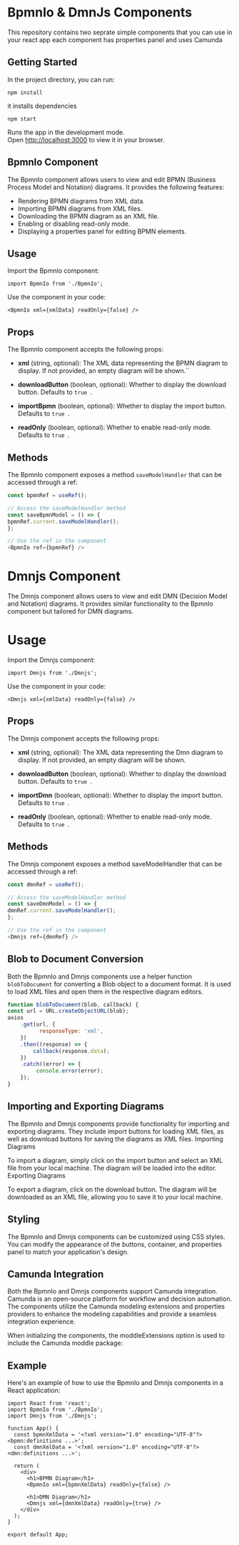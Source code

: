 # BpmnIo & DmnJs Components

This repository contains two seprate simple components that you can use in your react app
each component has properties panel and uses Camunda

## Getting Started

In the project directory, you can run:

`npm install`

it installs dependencies

`npm start`

Runs the app in the development mode.\
Open [http://localhost:3000](http://localhost:3000) to view it in your browser.



## BpmnIo Component

The BpmnIo component allows users to view and edit BPMN (Business Process Model and Notation) diagrams. It provides the following features:

- Rendering BPMN diagrams from XML data.
- Importing BPMN diagrams from XML files.
- Downloading the BPMN diagram as an XML file.
- Enabling or disabling read-only mode.
- Displaying a properties panel for editing BPMN elements.

## Usage

Import the BpmnIo component:

`import BpmnIo from './BpmnIo';`

Use the component in your code:

`<BpmnIo xml={xmlData} readOnly={false} />`

## Props

The BpmnIo component accepts the following props:

- **xml** (string, optional): The XML data representing the BPMN diagram to display. If not provided, an empty diagram will be shown.``

- **downloadButton**  (boolean, optional): Whether to display the download button. Defaults to `true `.

- **importBpmn**  (boolean, optional): Whether to display the import button. Defaults to  `true `.

- **readOnly**  (boolean, optional): Whether to enable read-only mode. Defaults to  `true `.



## Methods

The BpmnIo component exposes a method `saveModelHandler` that can be accessed through a ref:

```js
const bpmnRef = useRef();

// Access the saveModelHandler method
const saveBpmnModel = () => {
bpmnRef.current.saveModelHandler();
};

// Use the ref in the component
<BpmnIo ref={bpmnRef} />
```


# Dmnjs Component

The Dmnjs component allows users to view and edit DMN (Decision Model and Notation) diagrams. It provides similar functionality to the BpmnIo component but tailored for DMN diagrams.



# Usage

Import the Dmnjs component:

`import Dmnjs from './Dmnjs';`

Use the component in your code:

`<Dmnjs xml={xmlData} readOnly={false} />`



## Props

The Dmnjs component accepts the following props:

-  **xml** (string, optional): The XML data representing the Dmn diagram to display. If not provided, an empty diagram will be shown.

-  **downloadButton**  (boolean, optional): Whether to display the download button. Defaults to `true `.

-  **importDmn**  (boolean, optional): Whether to display the import button. Defaults to  `true `.

-  **readOnly**  (boolean, optional): Whether to enable read-only mode. Defaults to  `true `.



## Methods

The Dmnjs component exposes a method saveModelHandler that can be accessed through a ref:

```js
const dmnRef = useRef();

// Access the saveModelHandler method
const saveDmnModel = () => {
dmnRef.current.saveModelHandler();
};

// Use the ref in the component
<Dmnjs ref={dmnRef} />
```



## Blob to Document Conversion

Both the BpmnIo and Dmnjs components use a helper function `blobToDocument` for converting a Blob object to a document format. It is used to load XML files and open them in the respective diagram editors.

```js
function blobToDocument(blob, callback) {
const url = URL.createObjectURL(blob);
axios
    .get(url, {
          responseType: 'xml',
    })
    .then((response) => {
        callback(response.data);
    })
    .catch((error) => {
         console.error(error);
    });
}
 ```



## Importing and Exporting Diagrams

The BpmnIo and Dmnjs components provide functionality for importing and exporting diagrams. They include import buttons for loading XML files, as well as download buttons for saving the diagrams as XML files.
Importing Diagrams

To import a diagram, simply click on the import button and select an XML file from your local machine. The diagram will be loaded into the editor.
Exporting Diagrams

To export a diagram, click on the download button. The diagram will be downloaded as an XML file, allowing you to save it to your local machine.



## Styling

The BpmnIo and Dmnjs components can be customized using CSS styles. You can modify the appearance of the buttons, container, and properties panel to match your application's design.



## Camunda Integration

Both the BpmnIo and Dmnjs components support Camunda integration. Camunda is an open-source platform for workflow and decision automation. The components utilize the Camunda modeling extensions and properties providers to enhance the modeling capabilities and provide a seamless integration experience.

When initializing the components, the moddleExtensions option is used to include the Camunda moddle package:



## Example

Here's an example of how to use the BpmnIo and Dmnjs components in a React application:

```JS
import React from 'react';
import BpmnIo from './BpmnIo';
import Dmnjs from './Dmnjs';

function App() {
  const bpmnXmlData = '<?xml version="1.0" encoding="UTF-8"?><bpmn:definitions ...>';
  const dmnXmlData = '<?xml version="1.0" encoding="UTF-8"?><dmn:definitions ...>';

  return (
    <div>
      <h1>BPMN Diagram</h1>
      <BpmnIo xml={bpmnXmlData} readOnly={false} />

      <h1>DMN Diagram</h1>
      <Dmnjs xml={dmnXmlData} readOnly={true} />
    </div>
  );
}

export default App;
```